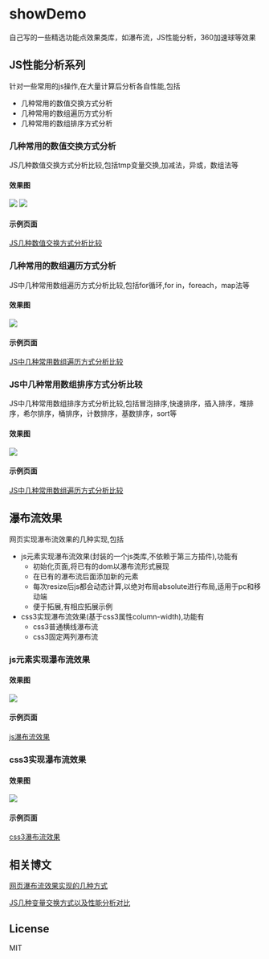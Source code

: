 # showDemo

自己写的一些精选功能点效果类库，如瀑布流，JS性能分析，360加速球等效果

## JS性能分析系列
针对一些常用的js操作,在大量计算后分析各自性能,包括

* 几种常用的数值交换方式分析
* 几种常用的数组遍历方式分析
* 几种常用的数组排序方式分析

### 几种常用的数值交换方式分析
JS几种数值交换方式分析比较,包括tmp变量交换,加减法，异或，数组法等

#### 效果图
![](https://dailc.github.io/showDemo/staticresource/performanceAnalysis/demo_js_performanceAnalysis_jsexchangevalue_1.png)
![](https://dailc.github.io/showDemo/staticresource/performanceAnalysis/demo_js_performanceAnalysis_jsexchangevalue_2.png)


#### 示例页面
[JS几种数值交换方式分析比较](http://dailc.github.io/showDemo/html/performanceAnalysis/demo_performanceAnalysis_jsexchangevalue.html)


### 几种常用的数组遍历方式分析
JS中几种常用数组遍历方式分析比较,包括for循环,for in，foreach，map法等

#### 效果图
![](https://dailc.github.io/showDemo/staticresource/performanceAnalysis/demo_js_performanceAnalysis_jsarrayGoThrough_1.png)

#### 示例页面
[JS中几种常用数组遍历方式分析比较](http://dailc.github.io/html/showDemo/performanceAnalysis/demo_performanceAnalysis_jsarrayGoThrough.html)

### JS中几种常用数组排序方式分析比较
JS中几种常用数组排序方式分析比较,包括冒泡排序,快速排序，插入排序，堆排序，希尔排序，桶排序，计数排序，基数排序，sort等

#### 效果图
![](https://dailc.github.io/showDemo/staticresource/performanceAnalysis/algorithmSort/demo_js_algorithmSort_bucketSort_1.png)

#### 示例页面
[JS中几种常用数组遍历方式分析比较](http://dailc.github.io/html/showDemo/performanceAnalysis/demo_performanceAnalysis_jsarrayGoThrough.html)

## 瀑布流效果
网页实现瀑布流效果的几种实现,包括

* js元素实现瀑布流效果(封装的一个js类库,不依赖于第三方插件),功能有
	* 初始化页面,将已有的dom以瀑布流形式展现
	* 在已有的瀑布流后面添加新的元素
	* 每次resize后js都会动态计算,以绝对布局absolute进行布局,适用于pc和移动端
	* 便于拓展,有相应拓展示例
* css3实现瀑布流效果(基于css3属性column-width),功能有
	* css3普通横线瀑布流
	* css3固定两列瀑布流

### js元素实现瀑布流效果

#### 效果图
![](https://dailc.github.io/showDemo/staticresource/waterfallflow/demo_js_waterfallflow_1.png)

#### 示例页面
[js瀑布流效果](https://dailc.github.io/showDemo/html/waterfallflow/demo_waterfall_flow_js.html)


### css3实现瀑布流效果

#### 效果图
![](https://dailc.github.io/showDemo/staticresource/waterfallflow/demo_js_waterfallflow_3.png)

#### 示例页面
[css3瀑布流效果](https://dailc.github.io/showDemo/html/waterfallflow/demo_waterfall_flow_css3.html)


## 相关博文
[网页瀑布流效果实现的几种方式](https://dailc.github.io/2016/11/13/waterflowEffect)

[JS几种变量交换方式以及性能分析对比](http://dailc.github.io/2016/11/21/baseKnowlenge_javascript_exchangeValue)



## License

MIT